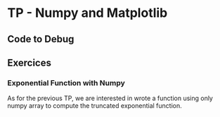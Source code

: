 # TP - Numpy and Matplotlib

## Code to Debug


## Exercices

### Exponential Function with Numpy

As for the previous TP, we are interested in wrote a function using only numpy array to compute the truncated exponential function.
